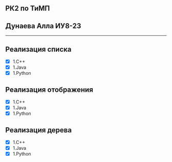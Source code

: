 РК2 по ТиМП
------------
Дунаева Алла ИУ8-23
-------------------
-------------------

Реализация списка
-----------------
- [x] 1.C++
- [x] 1.Java
- [x] 1.Python

Реализация отображения
----------------------
- [x] 1.C++
- [x] 1.Java
- [x] 1.Python

Реализация дерева
-----------------
- [x] 1.C++
- [x] 1.Java
- [x] 1.Python
